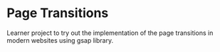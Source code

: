 # Page Transitions
Learner project to try out the implementation of the page transitions in modern websites using gsap library.
